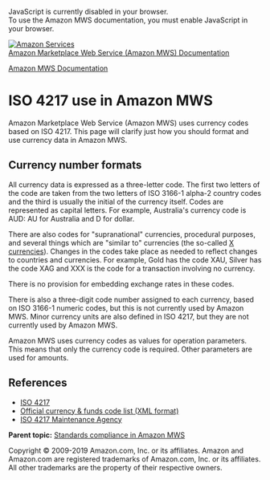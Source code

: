 <div id="MWSDX_noscript">

JavaScript is currently disabled in your browser.  
To use the Amazon MWS documentation, you must enable JavaScript in your
browser.

</div>

<div id="MWSDX_divtop">

[![Amazon
Services](https://images-na.ssl-images-amazon.com/images/G/08/mwsportal/fr_FR/amazonservices.gif
"Amazon Services")](http://services.amazon.fr)  
<span id="MWSDX_titlebar">[Amazon Marketplace Web Service (Amazon MWS)
Documentation](https://developer.amazonservices.fr/gp/mws/docs.html)</span>

</div>

<div id="MWSDX_divbottom">

<div id="MWSDX_divleft">

<div id="MWSDX_toc">

</div>

</div>

<div id="MWSDX_divright">

<div id="MWSDX_content">

<span id="MWSDX_breadcrumbs">[Amazon MWS
Documentation](https://developer.amazonservices.fr/gp/mws/docs.html)</span>

<div id="DG_ISO4217" class="nested0">

# ISO 4217 use in <span class="ph">Amazon MWS</span>

<div class="body">

<span class="ph">Amazon Marketplace Web Service (Amazon MWS)</span> uses
currency codes based on ISO 4217. This page will clarify just how you
should format and use currency data in <span class="ph">Amazon
MWS</span>.

<div id="DG_ISO4217__formats" class="section">

## Currency number formats

All currency data is expressed as a three-letter code. The first two
letters of the code are taken from the two letters of ISO 3166-1 alpha-2
country codes and the third is usually the initial of the currency
itself. Codes are represented as capital letters. For example,
Australia's currency code is AUD: AU for Australia and D for dollar.

There are also codes for "supranational" currencies, procedural
purposes, and several things which are "similar to" currencies (the
so-called [X
currencies](https://en.wikipedia.org/wiki/ISO_4217#X_currencies)).
Changes in the codes take place as needed to reflect changes to
countries and currencies. For example, Gold has the code XAU, Silver has
the code XAG and XXX is the code for a transaction involving no
currency.

There is no provision for embedding exchange rates in these codes.

There is also a three-digit code number assigned to each currency, based
on ISO 3166-1 numeric codes, but this is not currently used by
<span class="ph">Amazon MWS</span>. Minor currency units are also
defined in ISO 4217, but they are not currently used by
<span class="ph">Amazon MWS</span>.

Amazon MWS uses currency codes as values for operation parameters. This
means that only the currency code is required. Other parameters are used
for amounts.

</div>

<div id="DG_ISO4217__4217References" class="section">

## References

  - [ISO 4217](https://en.wikipedia.org/wiki/ISO_4217)
  - [Official currency & funds code list (XML
    format)](https://www.currency-iso.org/en/home/tables/table-a1.html)
  - [ISO 4217 Maintenance
    Agency](https://www.currency-iso.org/en/home.html)

</div>

</div>

<div class="related-links">

<div class="familylinks">

<div class="parentlink">

**Parent topic:** [Standards compliance in Amazon
MWS](../dev_guide/DG_StandardsCompliance.html)

</div>

</div>

</div>

</div>

<div id="MWSDX_footer">

Copyright © 2009-2019 Amazon.com, Inc. or its affiliates. Amazon and
Amazon.com are registered trademarks of Amazon.com, Inc. or its
affiliates. All other trademarks are the property of their respective
owners.

</div>

</div>

</div>

<div style="clear: both;">

</div>

</div>

